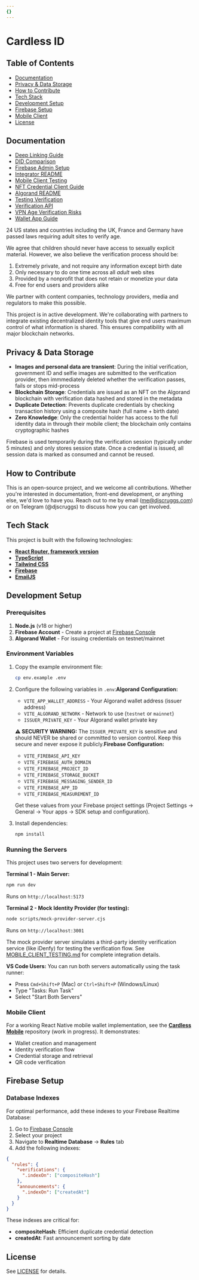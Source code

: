 ```yaml
---
{}
---
```


# Cardless ID

## Table of Contents

- [Documentation](#documentation "Documentation")
- [Privacy & Data Storage](#privacy--data-storage "Privacy & Data Storage")
- [How to Contribute](#how-to-contribute "How to Contribute")
- [Tech Stack](#tech-stack "Tech Stack")
- [Development Setup](#development-setup "Development Setup")
- [Firebase Setup](#firebase-setup "Firebase Setup")
- [Mobile Client](#mobile-client "Mobile Client")
- [License](#license "License")

## Documentation

- [Deep Linking Guide](docs/DEEP_LINKING.md "Deep Linking Guide")
- [DID Comparison](docs/DID_COMPARISON.md "DID Comparison")
- [Firebase Admin Setup](docs/FIREBASE-ADMIN-SETUP.md "Firebase Admin Setup")
- [Integrator README](docs/INTEGRATOR_README.md "Integrator README")
- [Mobile Client Testing](docs/MOBILE_CLIENT_TESTING.md "Mobile Client Testing")
- [NFT Credential Client Guide](docs/NFT-CREDENTIAL-CLIENT-GUIDE.md "NFT Credential Client Guide")
- [Algorand README](docs/README-ALGORAND.md "Algorand README")
- [Testing Verification](docs/TESTING_VERIFICATION.md "Testing Verification")
- [Verification API](docs/VERIFICATION_API.md "Verification API")
- [VPN Age Verification Risks](docs/VPN-AGE-VERIFICATION-RISKS.md "VPN Age Verification Risks")
- [Wallet App Guide](docs/WALLET_APP_GUIDE.md "Wallet App Guide")

24 US states and countries including the UK, France and Germany have passed laws requiring adult sites to verify age.

We agree that children should never have access to sexually explicit material. However, we also believe the verification process should be:

1.  Extremely private, and not require any information except birth date
2.  Only necessary to do one time across all _adult_ web sites
3.  Provided by a nonprofit that does not retain or monetize your data
4.  Free for end users and providers alike

We partner with content companies, technology providers, media and regulators to make this possible.

This project is in active development. We're collaborating with partners to integrate existing decentralized identity tools that give end users maximum control of what information is shared. This ensures compatibility with all major blockchain networks.

## Privacy & Data Storage

- **Images and personal data are transient**: During the initial verification, government ID and selfie images are submitted to the verification provider, then immmediately deleted whether the verification passes, fails or stops mid-process
- **Blockchain Storage**: Credentials are issued as an NFT on the Algorand blockchain with verification data hashed and stored in the metadata
- **Duplicate Detection**: Prevents duplicate credentials by checking transaction history using a composite hash (full name + birth date)
- **Zero Knowledge**: Only the credential holder has access to the full identity data in through their mobile client; the blockchain only contains cryptographic hashes

Firebase is used temporarily during the verification session (typically under 5 minutes) and only stores session state. Once a credential is issued, all session data is marked as consumed and cannot be reused.

## How to Contribute

This is an open-source project, and we welcome all contributions. Whether you're interested in documentation, front-end development, or anything else, we'd love to have you. Reach out to me by email ([me@djscruggs.com](mailto:me@djscruggs.com "me@djscruggs.com")) or on Telegram (@djscruggs) to discuss how you can get involved.

## Tech Stack

This project is built with the following technologies:

- [**React Router, framework version**](https://reactrouter.com/start/modes#framework "React Router, framework version")
- [**TypeScript**](https://www.typescriptlang.org/ "TypeScript")
- [**Tailwind CSS**](https://tailwindcss.com/ "Tailwind CSS")
- [**Firebase**](https://firebase.google.com/ "Firebase")
- [**EmailJS**](https://www.emailjs.com/ "EmailJS")

## Development Setup

### Prerequisites

1.  **Node.js** (v18 or higher)
2.  **Firebase Account** - Create a project at [Firebase Console](https://console.firebase.google.com "Firebase Console")
3.  **Algorand Wallet** - For issuing credentials on testnet/mainnet

### Environment Variables

1.  Copy the example environment file:
    ```bash
    cp env.example .env
    ```
2.  Configure the following variables in `.env`:**Algorand Configuration:**
    - `VITE_APP_WALLET_ADDRESS` - Your Algorand wallet address (issuer address)
    - `VITE_ALGORAND_NETWORK` - Network to use (`testnet` or `mainnet`)
    - `ISSUER_PRIVATE_KEY` - Your Algorand wallet private key

    **⚠️ SECURITY WARNING:** The `ISSUER_PRIVATE_KEY` is sensitive and should NEVER be shared or committed to version control. Keep this secure and never expose it publicly.**Firebase Configuration:**
    - `VITE_FIREBASE_API_KEY`
    - `VITE_FIREBASE_AUTH_DOMAIN`
    - `VITE_FIREBASE_PROJECT_ID`
    - `VITE_FIREBASE_STORAGE_BUCKET`
    - `VITE_FIREBASE_MESSAGING_SENDER_ID`
    - `VITE_FIREBASE_APP_ID`
    - `VITE_FIREBASE_MEASUREMENT_ID`

    Get these values from your Firebase project settings (Project Settings → General → Your apps → SDK setup and configuration).

3.  Install dependencies:
    ```bash
    npm install
    ```

### Running the Servers

This project uses two servers for development:

**Terminal 1 - Main Server:**

```bash
npm run dev
```

Runs on `http://localhost:5173`

**Terminal 2 - Mock Identity Provider (for testing):**

```bash
node scripts/mock-provider-server.cjs
```

Runs on `http://localhost:3001`

The mock provider server simulates a third-party identity verification service (like iDenfy) for testing the verification flow. See [MOBILE_CLIENT_TESTING.md](docs/MOBILE_CLIENT_TESTING.md "MOBILE_CLIENT_TESTING.md") for complete integration details.

**VS Code Users:** You can run both servers automatically using the task runner:

- Press `Cmd+Shift+P` (Mac) or `Ctrl+Shift+P` (Windows/Linux)
- Type "Tasks: Run Task"
- Select "Start Both Servers"

### Mobile Client

For a working React Native mobile wallet implementation, see the [**Cardless Mobile**](https://github.com/djscruggs/cardless-mobile "Cardless Mobile") repository (work in progress). It demonstrates:

- Wallet creation and management
- Identity verification flow
- Credential storage and retrieval
- QR code verification

## Firebase Setup

### Database Indexes

For optimal performance, add these indexes to your Firebase Realtime Database:

1.  Go to [Firebase Console](https://console.firebase.google.com "Firebase Console")
2.  Select your project
3.  Navigate to **Realtime Database** → **Rules** tab
4.  Add the following indexes:

```json
{
  "rules": {
    "verifications": {
      ".indexOn": ["compositeHash"]
    },
    "announcements": {
      ".indexOn": ["createdAt"]
    }
  }
}
```

These indexes are critical for:

- **compositeHash**: Efficient duplicate credential detection
- **createdAt**: Fast announcement sorting by date

## License

See [LICENSE](LICENSE.md "LICENSE") for details.
